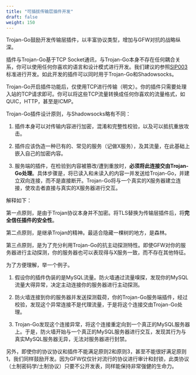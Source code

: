 ```yaml
---
title: "可插拔传输层插件开发"
draft: false
weight: 150
---
```


Trojan-Go鼓励开发传输层插件，以丰富协议类型，增加与GFW对抗的战略纵深。

插件与Trojan-Go基于TCP Socket通讯，与Trojan-Go本身不存在任何耦合关系，你可以使用任何你喜欢的语言和设计模式进行开发。我们建议的参照[SIP003](https://shadowsocks.org/en/spec/Plugin.html)标准进行开发。如此开发的插件可以同时用于Trojan-Go和Shadowsocks。

Trojan-Go开启插件功能后，仅使用TCP进行传输（明文）。你的插件只需要处理入站的TCP请求即可。你可以将这些TCP流量转换成任何你喜欢的流量格式，如QUIC，HTTP，甚至是ICMP。

Trojan-Go插件设计原则，与Shadowsocks略有不同：

1. 插件本身可以对传输内容进行加密，混淆和完整性校验，以及可以抵抗重放攻击。

2. 插件应该伪造一种已有的、常见的服务（记做X服务），及其流量，在此基础上嵌入自己的加密内容。

3. 服务端的插件，在检验到内容被篡改/遭到重放时，**必须将此连接交由Trojan-Go处理**。具体步骤是，将已读入和未读入的内容一并发送给Trojan-Go，并建立双向连接，而不是直接断开。Trojan-Go将与一个真实的X服务器建立连接，使攻击者直接与真实的X服务器进行交互。

解释如下：

第一点原则，是由于Trojan协议本身并不加密。将TLS替换为传输层插件后，将**完全信任插件的安全性**。

第二点原则，是继承Trojan的精神。最适合隐藏一棵树的地方，是森林。

第三点原则，是为了充分利用Trojan-Go的抗主动探测特性。即使GFW对你的服务器进行主动探测，你的服务器也可以表现得与X服务一致，而不存在其他特征。

为了方便理解，举一个例子。

1. 假设你的插件伪装的是MySQL流量。防火墙通过流量嗅探，发现你的MySQL流量大得异常，决定主动连接你的服务器进行主动探测。

2. 防火墙连接到你的服务器并发送探测载荷，你的Trojan-Go服务端插件，经过校验，发现这个异常连接不是代理流量，于是将这个连接交由Trojan-Go处理。

3. Trojan-Go发现这个连接异常，将这个连接重定向到一个真正的MySQL服务器上。于是，防火墙开始与一个真正的MySQL服务器进行交互，发现其行为与真实MySQL服务器无异，无法对服务器进行封禁。

另外，即使你的协议协议和插件不能满足原则2和原则3，甚至不能很好满足原则1，我们同样鼓励开发。因为GFW仅仅针对流行的协议进行审计和封锁，此类协议（土制密码学/土制协议）只要不公开发表，同样能保持非常强健的生命力。
